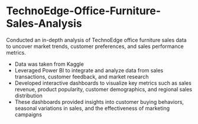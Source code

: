 # TechnoEdge-Office-Furniture-Sales-Analysis
Conducted an in-depth analysis of TechnoEdge office furniture sales data to uncover market trends, customer preferences, and sales performance metrics.

* Data was taken from Kaggle
* Leveraged Power BI to integrate and analyze data from sales transactions, customer feedback, and market research
* Developed interactive dashboards to visualize key metrics such as sales revenue, product popularity, customer demographics, and regional sales distribution
* These dashboards provided insights into customer buying behaviors, seasonal variations in sales, and the effectiveness of marketing campaigns
